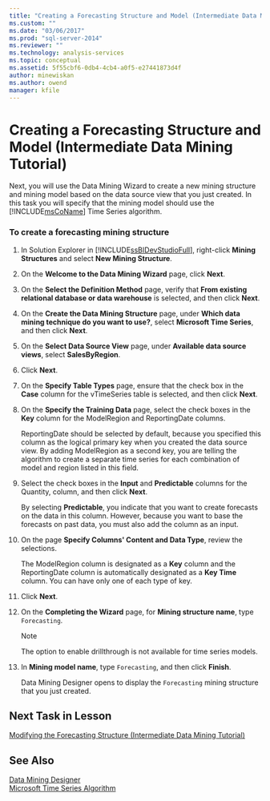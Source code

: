 ```yaml
---
title: "Creating a Forecasting Structure and Model (Intermediate Data Mining Tutorial) | Microsoft Docs"
ms.custom: ""
ms.date: "03/06/2017"
ms.prod: "sql-server-2014"
ms.reviewer: ""
ms.technology: analysis-services
ms.topic: conceptual
ms.assetid: 5f55cbf6-0db4-4cb4-a0f5-e27441873d4f
author: minewiskan
ms.author: owend
manager: kfile
---
```

# Creating a Forecasting Structure and Model (Intermediate Data Mining Tutorial)
  Next, you will use the Data Mining Wizard to create a new mining structure and mining model based on the data source view that you just created. In this task you will specify that the mining model should use the [!INCLUDE[msCoName](../includes/msconame-md.md)] Time Series algorithm.  
  
### To create a forecasting mining structure  
  
1.  In Solution Explorer in [!INCLUDE[ssBIDevStudioFull](../includes/ssbidevstudiofull-md.md)], right-click **Mining Structures** and select **New Mining Structure**.  
  
2.  On the **Welcome to the Data Mining Wizard** page, click **Next**.  
  
3.  On the **Select the Definition Method** page, verify that **From existing relational database or data warehouse** is selected, and then click **Next**.  
  
4.  On the **Create the Data Mining Structure** page, under **Which data mining technique do you want to use?**, select **Microsoft Time Series**, and then click **Next**.  
  
5.  On the **Select Data Source View** page, under **Available data source views**, select **SalesByRegion**.  
  
6.  Click **Next**.  
  
7.  On the **Specify Table Types** page, ensure that the check box in the **Case** column for the vTimeSeries table is selected, and then click **Next**.  
  
8.  On the **Specify the Training Data** page, select the check boxes in the **Key** column for the ModelRegion and ReportingDate columns.  
  
     ReportingDate should be selected by default, because you specified this column as the logical primary key when you created the data source view. By adding ModelRegion as a second key, you are telling the algorithm to create a separate time series for each combination of model and region listed in this field.  
  
9. Select the check boxes in the **Input** and **Predictable** columns for the Quantity, column, and then click **Next**.  
  
     By selecting **Predictable**, you indicate that you want to create forecasts on the data in this column. However, because you want to base the forecasts on past data, you must also add the column as an input.  
  
10. On the page **Specify Columns' Content and Data Type**, review the selections.  
  
     The ModelRegion column is designated as a **Key** column and the ReportingDate column is automatically designated as a **Key Time** column. You can have only one of each type of key.  
  
11. Click **Next**.  
  
12. On the **Completing the Wizard** page, for **Mining structure name**, type `Forecasting`.  
  
    > [!NOTE]  
    >  The option to enable drillthrough is not available for time series models.  
  
13. In **Mining model name**, type `Forecasting`, and then click **Finish**.  
  
     Data Mining Designer opens to display the `Forecasting` mining structure that you just created.  
  
## Next Task in Lesson  
 [Modifying the Forecasting Structure &#40;Intermediate Data Mining Tutorial&#41;](../../2014/tutorials/modifying-the-forecasting-structure-intermediate-data-mining-tutorial.md)  
  
## See Also  
 [Data Mining Designer](../../2014/analysis-services/data-mining/data-mining-designer.md)   
 [Microsoft Time Series Algorithm](../../2014/analysis-services/data-mining/microsoft-time-series-algorithm.md)  
  
  

